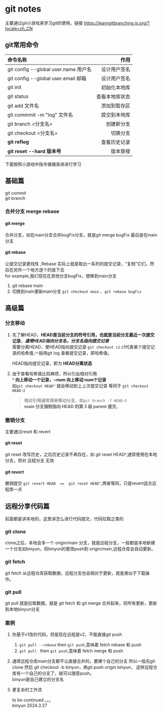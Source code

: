 # git notes
主要通过git小游戏来学习git的使用，链接 https://learngitbranching.js.org/?locale=zh_CN
## git常用命令
| 命令名称     | 作用| 
|:------------|---------:|
| git config --global user.name 用户名  | 设计用户签名|
| git config --global user.email 邮箱  | 设计用户签名|
| git init  | 初始化本地库|
| git status | 查看本地库状态|
| git add 文件名 | 添加到暂存区|
| git commmit -m "log" 文件名 | 提交到本地库|
| git branch <分支名> | 创建新分支|
| git checkout <分支名> | 切换分支|
| **git reflog** | 查看历史记录|
| **git reset --hard 版本号** | 版本穿梭|

下面按照小游戏中指令循循渐进进行学习
## 基础篇
git commit  
git branch  
### 合并分支 merge rebase
#### git merge
合并分支，如在main分支合并bugFix分支，就是git merge bugFix 最后是在main分支
#### git rebase
让提交记录更线性 ,Rebase 实际上就是取出一系列的提交记录，“复制”它们，然后在另外一个地方逐个的放下去  
for example,我们现在在其他分支bugFix，想移到main分支  
1. git rebase main
2. 切换到main更新main分支 `git checkout main` 、`git rebase bugFix`

## 高级篇
### 分支移动
1. 先了解HEAD，**HEAD是当前分支的符号引用，也就是当前分支最近一次提交记录**，***通常HEAD指向分支名，分支名指向提交记录***  
    需要分离HEAD，使HEAD指向提交记录  `git checkout c1` 
c1代表某个提交记录的哈希值,一般用git log 查看提交记录，即哈希值。  

    HEAD指向提交记录，即为 **HEAD分离状态**

2. 由于查看哈希值比较麻烦，所以引出相对引用  
**^ 向上移动一个记录，~num 向上移动 num个记录**  
如``git checkout HEAD^`` 就会移动到上上次提交记录
等同于 ``git checkout HEAD~2``  

    >相对引用通常用来移动分支，如``git branch -f HEAD~3``  
    >**main 分支强制指向 HEAD 的第 3 级 parent 提交**。
### 撤销分支
主要通过reset 和 revert
#### git reset
git reset 改写历史，之后历史记录不再存在，如 git reset HEAD^,通常使用在本地分支，但对 远程分支 无效
#### git revert
撤销提交 ``git revert HEAD  ==  git reset HEAD^``,两者等同，只是revert适合远程库一点

## 远程分享代码篇
前面都是讲本地的，这里讲怎么进行代码提交，代码拉取之类的
### git clone
clone之后，本地会多一个 origin/main 分支，就是远程分支，一般都是本地新建一个分支如binyun，将binyun的更改push到 origin/main,远程仓库会自动更新。
### git fetch
git fetch 从远程仓库获取数据，远程分支也会相对于更新，就是类似于下载操作。
### git pull
git pull 就是拉取数据，就是 git fetch 和 git merge 合并起来，将所有更新，更新到本地binyun分支
### 案例
1. 你基于v1改的代码，但是现在远程是v2，不能直接git push  
    1. `git pull --rebase` then  `git push`,意味着 fetch rebase 和 push
    2. `git pull ` then  `git push`,意味着 fetch merge 和 push
2. 通常远程仓库main分支都不让直接合并的，要建个自己的分支
    所以一般先git clone 然后 git checkout -b binyun，再git push origin binyun， 这样远程仓库有一个自己的分支了，就可以随意push。  
    binyun是自己建立的分支名
3. 更复杂的工作流  
   
   to be continued 。。。  
   binyun 2024.3.27


















